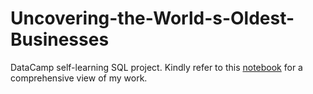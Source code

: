 # Uncovering-the-World-s-Oldest-Businesses
DataCamp self-learning SQL project. Kindly refer to this [notebook](https://github.com/cheng-xin-eng/Uncovering-the-World-s-Oldest-Businesses/blob/main/notebook.ipynb) for a comprehensive view of my work.
